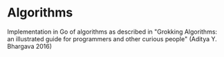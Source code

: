 # Algorithms

Implementation in Go of algorithms as described in "Grokking Algorithms: an illustrated guide for programmers and other curious people" (Aditya Y. Bhargava 2016)